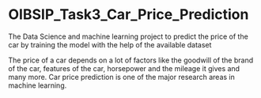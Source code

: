 # OIBSIP_Task3_Car_Price_Prediction
The Data Science  and machine learning project to predict the price of the car by training the model with the help of the available dataset

The price of a car depends on a lot of factors like the goodwill of the brand of the car, features of the car, horsepower and the mileage it gives and many more. Car price prediction is one of the major research areas in machine learning. 
